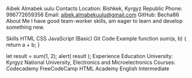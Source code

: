 Aibek Almabek uulu
Contacts
Location: Bishkek, Kyrgyz Republic
Phone: 996772659356
Email: aibek.almabekuulu@gmail.com
GitHub: Becha86
About Me
I have good team-worker skills, am eager to learn and develop something new.

Skills
HTML
CSS
JavaScript (Basic)
Git
Code Example
function sum(a, b) {
  return a + b;
}

let result = sum(1, 2);
alert( result );
Experience
Education
University: Kyrgyz National University, Electronics and Microelectronics 
Courses:
Codecademy
FreeCodeCamp
HTML Academy
English
Intermediate